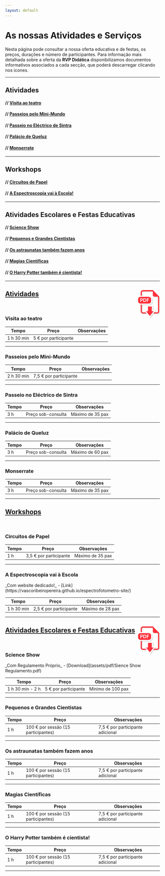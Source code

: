 ```yaml
---
layout: default
---
```

# As nossas Atividades e Serviços

Nesta página pode consultar a nossa oferta educativa e de festas, os preços, durações e número de participantes. Para informação mais detalhada sobre a oferta da **RVP Didática** disponibilizamos documentos informativos associados a cada secção, que poderá descarregar clicando nos icones.

***
## Atividades
#### // <a href="#Visita ao teatro">Visita ao teatro</a>
#### // <a href="#Passeios pelo Mini-Mundo">Passeios pelo Mini-Mundo</a>
#### // <a href="#Passeio no Eléctrico de Sintra">Passeio no Eléctrico de Sintra</a>
#### // <a href="#Palácio de Queluz">Palácio de Queluz</a>
#### // <a href="#Monserrate">Monserrate</a>
***
## Workshops
#### // <a href="#Circuitos de Papel">Circuitos de Papel</a>
#### // <a href="#A Espectroscopia vai à Escola!">A Espectroscopia vai à Escola!</a>
***
## Atividades Escolares e Festas Educativas
#### // <a href="#Science Show">Science Show</a>
#### // <a href="#Pequenos e Grandes Cientistas">Pequenos e Grandes Cientistas</a>
#### // <a href="#Os astraunatas também fazem anos">Os astraunatas também fazem anos</a>
#### // <a href="#Magias Científicas">Magias Científicas</a>
#### // <a href="#O Harry Potter também é cientista!">O Harry Potter também é cientista!</a>

***

## <u>Atividades</u> <a href="assets/pdf/ciencia_e_patrimonio.pdf" download> <img src="assets/images/pdf-download.png" align="right">  </a>
<br>

<h3 id="Visita ao teatro">Visita ao teatro</h3>

| Tempo                              | Preço                                 | Observações                       |
|------------------------------------|---------------------------------------|-----------------------------------|
1 h 30 min | 5 € por participante

***

<h3 id="Passeios pelo Mini-Mundo">Passeios pelo Mini-Mundo</h3>

| Tempo                              | Preço                                 | Observações                       |
|------------------------------------|---------------------------------------|-----------------------------------|
2 h 30 min | 7,5 € por participante

***

<h3 id="Passeio no Eléctrico de Sintra">Passeio no Eléctrico de Sintra</h3>

| Tempo                              | Preço                                 | Observações                       |
|------------------------------------|---------------------------------------|-----------------------------------|
3 h | Preço sob-consulta | Máximo de 35 pax

***

<h3 id="Palácio de Queluz">Palácio de Queluz</h3>

| Tempo                              | Preço                                 | Observações                       |
|------------------------------------|---------------------------------------|-----------------------------------|
3 h | Preço sob-consulta | Máximo de 60 pax

***

<h3 id="Monserrate">Monserrate</h3>

| Tempo                              | Preço                                 | Observações                       |
|------------------------------------|---------------------------------------|-----------------------------------|
3 h | Preço sob-consulta | Máximo de 35 pax

***
## <u>Workshops</u>
<br>

<h3 id="Circuitos de Papel">Circuitos de Papel</h3>

| Tempo                              | Preço                                 | Observações                       |
|------------------------------------|---------------------------------------|-----------------------------------|
1 h | 3,5 € por participante | Máximo de 35 pax

***

<h3 id="A Espectroscopia vai à Escola">A Espectroscopia vai à Escola</h3>
_Com website dedicado!_ - [Link](https://vascoribeiropereira.github.io/espectrofotometro-site/)

| Tempo                              | Preço                                 | Observações                       |
|------------------------------------|---------------------------------------|-----------------------------------|
1 h 30 min | 2,5 € por participante | Máximo de 28 pax

***
## <u>Atividades Escolares e Festas Educativas</u> <a href="assets/pdf/Festas de Aniversário Regulamento RVP-Didática.pdf" download> <img src="assets/images/pdf-download.png" align="right"></a>
<br>

<h3 id="Science Show">Science Show</h3>
_Com Regulamento Próprio_ - [Download](assets/pdf/Sience Show Regulamento.pdf)

| Tempo                              | Preço                                 | Observações                       |
|------------------------------------|---------------------------------------|-----------------------------------|
1 h 30 min - 2 h | 5 € por participante | Mínimo de 100 pax

***

<h3 id="Pequenos e Grandes Cientistas">Pequenos e Grandes Cientistas</h3>

| Tempo                              | Preço                                 | Observações                       |
|------------------------------------|---------------------------------------|-----------------------------------|
1 h | 100 € por sessão (15 participantes) | 7,5 € por participante adicional

***

<h3 id="Os astraunatas também fazem anos">Os astraunatas também fazem anos</h3>

| Tempo                              | Preço                                 | Observações                       |
|------------------------------------|---------------------------------------|-----------------------------------|
1 h | 100 € por sessão (15 participantes) | 7,5 € por participante adicional

***

<h3 id="Magias Científicas">Magias Científicas</h3>

| Tempo                              | Preço                                 | Observações                       |
|------------------------------------|---------------------------------------|-----------------------------------|
1 h | 100 € por sessão (15 participantes) | 7,5 € por participante adicional

***

<h3 id="O Harry Potter também é cientista!">O Harry Potter também é cientista!</h3>

| Tempo                              | Preço                                 | Observações                       |
|------------------------------------|---------------------------------------|-----------------------------------|
1 h | 100 € por sessão (15 participantes) | 7,5 € por participante adicional

***
